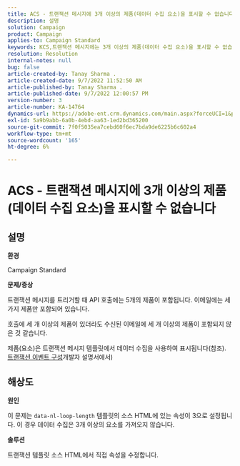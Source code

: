```yaml
---
title: ACS - 트랜잭션 메시지에 3개 이상의 제품(데이터 수집 요소)을 표시할 수 없습니다
description: 설명
solution: Campaign
product: Campaign
applies-to: Campaign Standard
keywords: KCS,트랜잭션 메시지에는 3개 이상의 제품(데이터 수집 요소)을 표시할 수 없습니다
resolution: Resolution
internal-notes: null
bug: false
article-created-by: Tanay Sharma .
article-created-date: 9/7/2022 11:52:50 AM
article-published-by: Tanay Sharma .
article-published-date: 9/7/2022 12:00:57 PM
version-number: 3
article-number: KA-14764
dynamics-url: https://adobe-ent.crm.dynamics.com/main.aspx?forceUCI=1&pagetype=entityrecord&etn=knowledgearticle&id=4e678f96-a32e-ed11-9db1-002248086735
exl-id: 5a9b9abb-6a0b-4ebd-aa63-1ed2bd365200
source-git-commit: 7f0f5035ea7cebd60f6ec7bda9de6225b6c602a4
workflow-type: tm+mt
source-wordcount: '165'
ht-degree: 6%

---
```


# ACS - 트랜잭션 메시지에 3개 이상의 제품(데이터 수집 요소)을 표시할 수 없습니다

## 설명


<b>환경</b>

Campaign Standard



<b>문제/증상</b>

트랜잭션 메시지를 트리거할 때 API 호출에는 5개의 제품이 포함됩니다. 이메일에는 세 가지 제품만 포함되어 있습니다.

호출에 세 개 이상의 제품이 있더라도 수신된 이메일에 세 개 이상의 제품이 포함되지 않은 것 같습니다.

제품(요소)은 트랜잭션 메시지 템플릿에서 데이터 수집을 사용하여 표시됩니다(참조). [트랜잭션 이벤트 구성](https://experienceleague.adobe.com/docs/campaign-standard/using/communication-channels/transactional-messaging/event-configuration/configuring-transactional-event.html?lang=en)개발자 설명서에서)


## 해상도


<b>원인</b>

이 문제는 `data-nl-loop-length` 템플릿의 소스 HTML에 있는 속성이 3으로 설정됩니다. 이 경우 데이터 수집은 3개 이상의 요소를 가져오지 않습니다.



<b>솔루션</b>

트랜잭션 템플릿 소스 HTML에서 직접 속성을 수정합니다.

